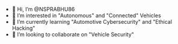 - 👋 Hi, I’m @NSPRABHU86
- 👀 I’m interested in "Autonomous" and "Connected" Vehicles
- 🌱 I’m currently learning "Automotive Cybersecurity" and "Ethical Hacking"
- 💞️ I’m looking to collaborate on "Vehicle Security"
  

<!---
NSPRABHU86/NSPRABHU86 is a ✨ special ✨ repository because its `README.md` (this file) appears on your GitHub profile.
You can click the Preview link to take a look at your changes.
--->
